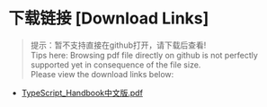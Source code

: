 # 下载链接 [Download Links]

> 提示：暂不支持直接在github打开，请下载后查看!<br>
> Tips here: Browsing pdf file directly on github is not perfectly supported yet in consequence of the file size. <br>
> Please view the download links below:

- [TypeScript_Handbook中文版.pdf](https://raw.githubusercontent.com/johnnynode/ebooks-typescript/master/TypeScript_Handbook中文版.pdf)

